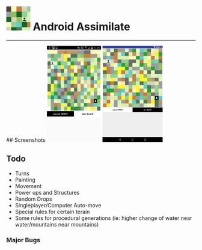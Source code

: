 # <img src="https://github.com/simplegr33n/android-game-assimilate/blob/master/screenshots/logos/logo1.jpg" width="64"> Android Assimilate

<hr>
## Screenshots

<img src="https://github.com/simplegr33n/android-game-assimilate/blob/master/screenshots/phone0001.jpg" width="144">
<img src="https://github.com/simplegr33n/android-game-assimilate/blob/master/screenshots/tablet0003.jpg" width="160">



## Todo
* Turns
* Painting
* Movement
* Power ups and Structures
* Random Drops
* Singleplayer/Computer Auto-move
* Special rules for certain terain
* Some rules for procedural generations (ie: higher change of water near water/mountains near mountains)

### Major Bugs




